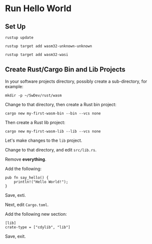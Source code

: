 # Run Hello World  
  
## Set Up  
  
```
rustup update
```
```
rustup target add wasm32-unknown-unknown
```
```
rustup target add wasm32-wasi
```

## Create Rust/Cargo Bin and Lib Projects  
  
In your software projects directory, possibly create a sub-directory, for example:  
```
mkdir -p ~/SwDev/rust/wasm
```
  
Change to that directory, then create a Rust bin project:  
```
cargo new my-first-wasm-bin --bin --vcs none
```
  
Then create a Rust lib project:  
```
cargo new my-first-wasm-lib --lib --vcs none
```
  
Let's make changes to the ```lib``` project.  
  
Change to that directory, and edit ```src/lib.rs```.  
  
Remove **everything**.  
  
Add the following:  
```
pub fn say_hello() {
    println!("Hello World!");
}
```
  
Save, exti.  
  
Next, edit ```Cargo.toml```.  
   
Add the following new section:  
```
[lib]
crate-type = ["cdylib", "lib"]
```
  
Save, exit.  
  

